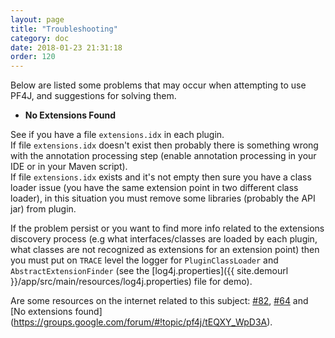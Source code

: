 ```yaml
---
layout: page
title: "Troubleshooting"
category: doc
date: 2018-01-23 21:31:18
order: 120
---
```


Below are listed some problems that may occur when attempting to use PF4J, and suggestions for solving them.

- **No Extensions Found**

See if you have a file `extensions.idx` in each plugin.  
If file `extensions.idx` doesn't exist then probably there is something wrong with the annotation processing step (enable annotation processing in your IDE or in your Maven script).   
If file `extensions.idx` exists and it's not empty then sure you have a class loader issue (you have the same extension point in two different class loader), in this situation you must remove some libraries (probably the API jar) from plugin.   

If the problem persist or you want to find more info related to the extensions discovery process (e.g what interfaces/classes are loaded by each plugin, what classes are not recognized as extensions for an extension point) then you must put on `TRACE` level the logger for `PluginClassLoader` and `AbstractExtensionFinder` (see the [log4j.properties]({{ site.demourl }}/app/src/main/resources/log4j.properties) file for demo).   

Are some resources on the internet related to this subject: [#82](https://github.com/pf4j/pf4j/issues/82), [#64](https://github.com/pf4j/pf4j/issues/64) and [No extensions found] (https://groups.google.com/forum/#!topic/pf4j/tEQXY_WpD3A).
